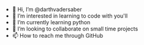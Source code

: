 - 👋 Hi, I’m @darthvadersaber
- 👀 I’m interested in learning to code with you'll
- 🌱 I’m currently learning python
- 💞️ I’m looking to collaborate on small time projects
- 📫 How to reach me through GitHub

<!---
darthvadersaber/darthvadersaber is a ✨ special ✨ repository because its `README.md` (this file) appears on your GitHub profile.
You can click the Preview link to take a look at your changes.
--->
